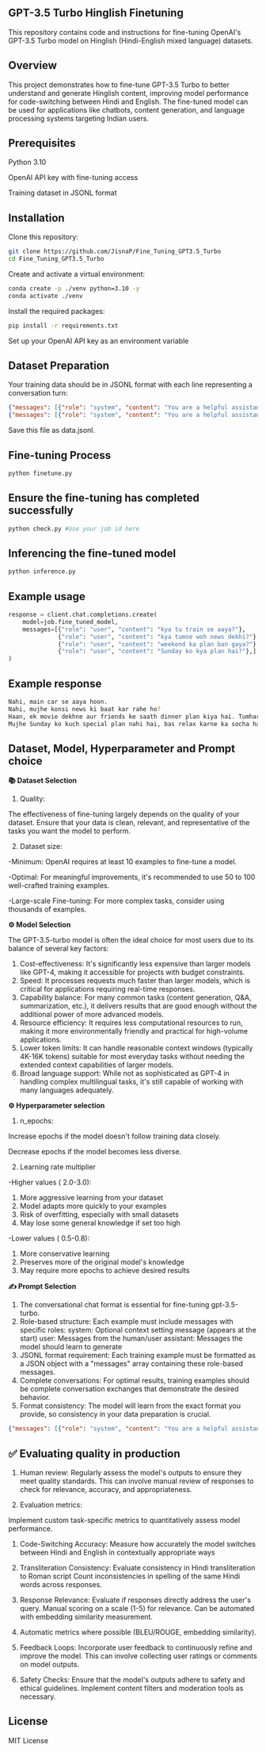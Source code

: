 ## GPT-3.5 Turbo Hinglish Finetuning
This repository contains code and instructions for fine-tuning OpenAI's GPT-3.5 Turbo model on Hinglish (Hindi-English mixed language) datasets.
## Overview
This project demonstrates how to fine-tune GPT-3.5 Turbo to better understand and generate Hinglish content, improving model performance for code-switching between Hindi and English. The fine-tuned model can be used for applications like chatbots, content generation, and language processing systems targeting Indian users.

## Prerequisites

Python 3.10

OpenAI API key with fine-tuning access

Training dataset in JSONL format

## Installation

Clone this repository:
```bash
git clone https://github.com/JisnaP/Fine_Tuning_GPT3.5_Turbo
cd Fine_Tuning_GPT3.5_Turbo

```

Create and activate a virtual environment:
```bash
conda create -p ./venv python=3.10 -y
conda activate ./venv

```
Install the required packages:
```bash
pip install -r requirements.txt
```
Set up your OpenAI API key as an environment variable

## Dataset Preparation
Your training data should be in JSONL format with each line representing a conversation turn:
```json
{"messages": [{"role": "system", "content": "You are a helpful assistant that responds in Hinglish."}, {"role": "user", "content": "Mujhe ek accha quote batao"}, {"role": "assistant", "content": "Zindagi me kabhi haar mat manna, kyunki success milne tak failure normal hai."}]}
{"messages": [{"role": "system", "content": "You are a helpful assistant that responds in Hinglish."}, {"role": "user", "content": "Weather kaisa hai aaj?"}, {"role": "assistant", "content": "Mujhe current weather ka data nahi hai, lekin mai aapko help kar sakta hoon forecast check karne me."}]}

```
Save this file as data.jsonl.
## Fine-tuning Process
```python
python finetune.py

```
## Ensure the fine-tuning has completed successfully
```python
python check.py #Use your job id here

```
## Inferencing the fine-tuned model 
```python
python inference.py 

```
## Example usage

```python
response = client.chat.completions.create(
    model=job.fine_tuned_model,
    messages=[{"role": "user", "content": "kya tu train se aaya?"},
              {"role": "user", "content": "kya tumne woh news dekhi?"},
              {"role": "user", "content": "weekend ka plan ban gaya?"},
              {"role": "user", "content": "Sunday ko kya plan hai?"},]
)

```
## Example response
```bash
Nahi, main car se aaya hoon.
Nahi, mujhe konsi news ki baat kar rahe ho?
Haan, ek movie dekhne aur friends ke saath dinner plan kiya hai. Tumhara kya plan hai?
Mujhe Sunday ko kuch special plan nahi hai, bas relax karne ka socha hai. Tumhara kya plan hai?

```
## Dataset, Model, Hyperparameter and Prompt choice
**📚 Dataset Selection**
1. Quality: 

The effectiveness of fine-tuning largely depends on the quality of your dataset. Ensure that your data is clean, relevant, and representative of the tasks you want the model to perform.

2. Dataset size:

-Minimum: OpenAI requires at least 10 examples to fine-tune a model.

-Optimal: For meaningful improvements, it's recommended to use 50 to 100 well-crafted training examples.

-Large-scale Fine-tuning: For more complex tasks, consider using thousands of examples. 

**⚙️ Model Selection**

The GPT-3.5-turbo model is often the ideal choice for most users due to its balance of several key factors:

1. Cost-effectiveness: It's significantly less expensive than larger models like GPT-4, making it accessible for projects with budget constraints.
2. Speed: It processes requests much faster than larger models, which is critical for applications requiring real-time responses.
3. Capability balance: For many common tasks (content generation, Q&A, summarization, etc.), it delivers results that are good enough without the additional power of more advanced models.
4. Resource efficiency: It requires less computational resources to run, making it more environmentally friendly and practical for high-volume applications.
5. Lower token limits: It can handle reasonable context windows (typically 4K-16K tokens) suitable for most everyday tasks without needing the extended context capabilities of larger models.
6. Broad language support: While not as sophisticated as GPT-4 in handling complex multilingual tasks, it's still capable of working with many languages adequately.

**⚙️ Hyperparameter selection**
1. n_epochs:

Increase epochs if the model doesn't follow training data closely.

Decrease epochs if the model becomes less diverse.

2. Learning rate multiplier

-Higher values ( 2.0-3.0):

1. More aggressive learning from your dataset
2. Model adapts more quickly to your examples
3. Risk of overfitting, especially with small datasets
4. May lose some general knowledge if set too high

-Lower values ( 0.5-0.8):

1. More conservative learning
2. Preserves more of the original model's knowledge
3. May require more epochs to achieve desired results

**✍️ Prompt Selection**

1. The conversational chat format is essential for fine-tuning gpt-3.5-turbo.
2. Role-based structure: Each example must include messages with specific roles:
system: Optional context setting message (appears at the start)
user: Messages from the human/user
assistant: Messages the model should learn to generate
3. JSONL format requirement: Each training example must be formatted as a JSON object with a "messages" array containing these role-based messages.
4. Complete conversations: For optimal results, training examples should be complete conversation exchanges that demonstrate the desired behavior.
5. Format consistency: The model will learn from the exact format you provide, so consistency in your data preparation is crucial.

```json
{"messages": [{"role": "system", "content": "You are a helpful assistant."}, {"role": "user", "content": "Hello!"}, {"role": "assistant", "content": "Hi there! How can I help you today?"}]}
```

## ✅ Evaluating quality in production

1. Human review: Regularly assess the model's outputs to ensure they meet quality standards. This can involve manual review of responses to check for relevance, accuracy, and appropriateness.

2. Evaluation metrics:

 Implement custom task-specific metrics to quantitatively assess model performance.

 1. Code-Switching Accuracy: Measure how accurately the model switches between Hindi and English in contextually appropriate ways
 2. Transliteration Consistency: Evaluate consistency in Hindi transliteration to Roman script
 Count inconsistencies in spelling of the same Hindi words across responses.
 3. Response Relevance: Evaluate if responses directly address the user's query.
 Manual scoring on a scale (1-5) for relevance.
 Can be automated with embedding similarity measurement.
 4. Automatic metrics where possible (BLEU/ROUGE, embedding similarity).

3. Feedback Loops: Incorporate user feedback to continuously refine and improve the model. This can involve collecting user ratings or comments on model outputs.

4. Safety Checks: Ensure that the model's outputs adhere to safety and ethical guidelines. Implement content filters and moderation tools as necessary.


## License
MIT License

